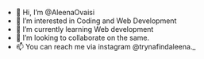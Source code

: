 - 👋 Hi, I’m @AleenaOvaisi
- 👀 I’m interested in Coding and Web Development
- 🌱 I’m currently learning Web development
- 💞️ I’m looking to collaborate on the same.
- 📫 You can reach me via instagram @trynafindaleena._

<!---
AleenaOvaisi/AleenaOvaisi is a ✨ special ✨ repository because its `README.md` (this file) appears on your GitHub profile.
You can click the Preview link to take a look at your changes.
--->
